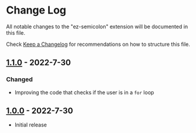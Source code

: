 # Change Log

All notable changes to the "ez-semicolon" extension will be documented in this file.

Check [Keep a Changelog](http://keepachangelog.com/) for recommendations on how to structure this file.

## [1.1.0] - 2022-7-30

### Changed
- Improving the code that checks if the user is in a `for` loop

## [1.0.0] - 2022-7-30

- Initial release

[1.1.0]: https://github.com/ribru17/ez-semicolon/compare/1.0.0..1.1.0
[1.0.0]: https://github.com/ribru17/ez-semicolon/compare/1.0.0..HEAD